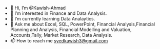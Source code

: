 - 👋 Hi, I’m @Kawish-Ahmad
- 👀 I’m interested in Finance and Data Analysis.
- 🌱 I’m currently learning Data Analaytics.
- 💞 Ask me about Excel, SQL, PowerPoint, Financial Analysis,Financial Planning and Analysis, Financial Modelling and Valuation, Accounts,Tally, Market Research, Data Analysis.
- 📫 How to reach me syedkawish3@gmail.com

<!---
Kawish-Ahmad/Kawish-Ahmad is a ✨ special ✨ repository because its `README.md` (this file) appears on your GitHub profile.
You can click the Preview link to take a look at your changes.
--->
